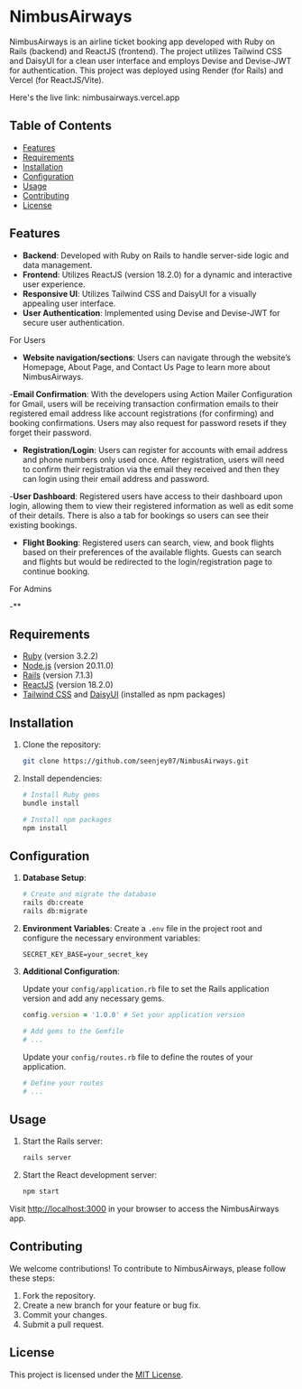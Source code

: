# NimbusAirways

NimbusAirways is an airline ticket booking app developed with Ruby on Rails (backend) and ReactJS (frontend). The project utilizes Tailwind CSS and DaisyUI for a clean user interface and employs Devise and Devise-JWT for authentication. This project was deployed using Render (for Rails) and Vercel (for ReactJS/Vite).

Here's the live link: nimbusairways.vercel.app

## Table of Contents

- [Features](#features)
- [Requirements](#requirements)
- [Installation](#installation)
- [Configuration](#configuration)
- [Usage](#usage)
- [Contributing](#contributing)
- [License](#license)

## Features

- **Backend**: Developed with Ruby on Rails to handle server-side logic and data management.
- **Frontend**: Utilizes ReactJS (version 18.2.0) for a dynamic and interactive user experience.
- **Responsive UI**: Utilizes Tailwind CSS and DaisyUI for a visually appealing user interface.
- **User Authentication**: Implemented using Devise and Devise-JWT for secure user authentication.

For Users

- **Website navigation/sections**: Users can navigate through the website’s Homepage, About Page, and Contact Us Page to learn more about NimbusAirways.

-**Email Confirmation**: With the developers using Action Mailer Configuration for Gmail, users will be receiving transaction confirmation emails to their registered email address like account registrations (for confirming) and booking confirmations. Users may also request for password resets if they forget their password.

- **Registration/Login**: Users can register for accounts with email address and phone numbers only used once. After registration, users will need to confirm their registration via the email they received and then they can login using their email address and password.

-**User Dashboard**: Registered users have access to their dashboard upon login, allowing them to view their registered information as well as edit some of their details. There is also a tab for bookings so users can see their existing bookings.

- **Flight Booking**: Registered users can search, view, and book flights based on their preferences of the available flights. Guests can search and flights but would be redirected to the login/registration page to continue booking.

For Admins

-\*\*

## Requirements

- [Ruby](https://www.ruby-lang.org/en/) (version 3.2.2)
- [Node.js](https://nodejs.org/) (version 20.11.0)
- [Rails](https://rubyonrails.org/) (version 7.1.3)
- [ReactJS](https://reactjs.org/) (version 18.2.0)
- [Tailwind CSS](https://tailwindcss.com/) and [DaisyUI](https://daisyui.com/) (installed as npm packages)

## Installation

1. Clone the repository:

   ```bash
   git clone https://github.com/seenjey07/NimbusAirways.git
   ```

2. Install dependencies:

   ```bash
   # Install Ruby gems
   bundle install

   # Install npm packages
   npm install
   ```

## Configuration

1. **Database Setup**:

   ```bash
   # Create and migrate the database
   rails db:create
   rails db:migrate
   ```

2. **Environment Variables**:
   Create a `.env` file in the project root and configure the necessary environment variables:

   ```dotenv
   SECRET_KEY_BASE=your_secret_key
   ```

3. **Additional Configuration**:

   Update your `config/application.rb` file to set the Rails application version and add any necessary gems.

   ```ruby
   config.version = '1.0.0' # Set your application version

   # Add gems to the Gemfile
   # ...
   ```

   Update your `config/routes.rb` file to define the routes of your application.

   ```ruby
   # Define your routes
   # ...
   ```

## Usage

1. Start the Rails server:

   ```bash
   rails server
   ```

2. Start the React development server:

   ```bash
   npm start
   ```

Visit [http://localhost:3000](http://localhost:3000) in your browser to access the NimbusAirways app.

## Contributing

We welcome contributions! To contribute to NimbusAirways, please follow these steps:

1. Fork the repository.
2. Create a new branch for your feature or bug fix.
3. Commit your changes.
4. Submit a pull request.

## License

This project is licensed under the [MIT License](LICENSE).
